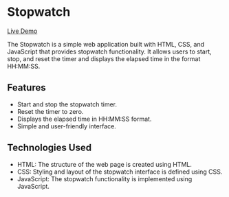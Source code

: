 # Stopwatch

[Live Demo](https://darlegui-stopwatch.netlify.app/)

The Stopwatch is a simple web application built with HTML, CSS, and JavaScript that provides stopwatch functionality. It allows users to start, stop, and reset the timer and displays the elapsed time in the format HH:MM:SS.

## Features

- Start and stop the stopwatch timer.
- Reset the timer to zero.
- Displays the elapsed time in HH:MM:SS format.
- Simple and user-friendly interface.

## Technologies Used

- HTML: The structure of the web page is created using HTML.
- CSS: Styling and layout of the stopwatch interface is defined using CSS.
- JavaScript: The stopwatch functionality is implemented using JavaScript.
